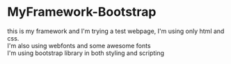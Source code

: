 # MyFramework-Bootstrap

this is my framework and I'm trying a test webpage, I'm using only html and css. <br>
I'm also using webfonts and some awesome fonts <br>
I'm using bootstrap library in both styling and scripting <br>
